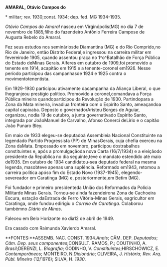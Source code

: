 **AMARAL, Otávio Campos do**

\* militar; rev. 1930;const. 1934; dep. fed. MG 1934-1935.

*Otávio Campos do Amaral* nasceu em Virginópolis(MG) no dia 7 de
novembro de 1885,filho do fazendeiro Antônio Ferreira Campose de Augusta
Rebelo do Amaral.

Fez seus estudos nos semináriosde Diamantina (MG) e do Rio Comprido,no
Rio de Janeiro, então Distrito Federal,e ingressou na carreira militar
em fevereirode 1905, quando assentou praça no 1^o^Batalhão de Força
Pública do Estado deMinas Gerais. Alferes em outubro de 1909,foi
promovido a tenente em 1914, acapitão em 1915 e a tenente-coronel
em1926. Nesse período participou das campanhasde 1924 e 1925 contra o
movimentotenentista.

Em 1929-1930 participou ativamente dacampanha da Aliança Liberal, o que
lhegranjeou prestígio político. Promovido a coronel,comandava a Força
Pública mineira quandoparticipou da Revolução de 1930. Partindopara a
Zona da Mata mineira, invadiua fronteira com o Espírito Santo,
ameaçandoa capital capixaba. Deposto o governadorAristeu Borges de
Aguiar, organizou, nodia 19 de outubro, a junta governativado Espírito
Santo, integrada por JoãoManuel de Carvalho, Afonso Conerci deLírio e o
capitão João Punaro Bley.

Em maio de 1933 elegeu-se deputadoà Assembleia Nacional Constituinte na
legendado Partido Progressista (PP) de MinasGerais, cuja chefia exerceu
na Zona daMata. Empossado em novembro, participou dostrabalhos
constituintes e, após a promulgaçãoda nova Carta (16/7/1934) e a
eleiçãodo presidente da República no dia seguinte,teve o mandato
estendido até maio de1935. Em outubro de 1934 candidatou-sea deputado
federal na mesma legenda, masobteve apenas uma suplência. Reformado
em1943, retomou a carreira política apóso fim do Estado Novo
(1937-1945), elegendo-severeador em Caratinga (MG) e, posteriormente,em
Betim (MG).

Foi fundador e primeiro presidenteda União dos Reformados da Polícia
Militarde Minas Gerais. Tornou-se ainda fazendeirona Zona de Cachoeira
Escura, estação daEstrada de Ferro Vitória-Minas Gerais, eagricultor em
Caratinga, onde fundou edirigiu o *Correio de Caratinga*. Colaborou
tambémno *Diário de Minas*.

Faleceu em Belo Horizonte no dia12 de abril de 1949.

Era casado com Raimunda Xavierdo Amaral.

**FONTES:**ASSEMB. NAC. CONST. 1934.*Anais*; CÂM. DEP. *Deputados*;
*Câm. Dep. seus componentes*;CONSULT. RAMOS, P.; COUTINHO, A.
*Brasil*;DERENZI, L. *Biografia*; GODINHO, V.
*Constituintes*;HIRSCHOWICZ, E. *Contemporâneos*; MONTEIRO,
N.*Dicionário*; OLIVEIRA, J. *História*; *Rev. Arq. Públ. Mineiro*
(12/1976); SILVA, H. *1930*.

